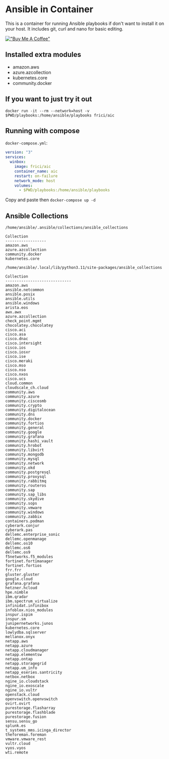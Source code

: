 # Ansible in Container

This is a container for running Ansible playbooks if don't want to install it on your host. It includes git, curl and nano for basic editing.

[!["Buy Me A Coffee"](https://www.buymeacoffee.com/assets/img/custom_images/orange_img.png)](https://www.buymeacoffee.com/ekezet)

## Installed extra modules

* amazon.aws
* azure.azcollection
* kubernetes.core
* community.docker

## If you want to just try it out

```docker
docker run -it --rm --network=host -v $PWD/playbooks:/home/ansible/playbooks frici/aic
```

## Running with compose

`docker-compose.yml`:

```yaml
version: "3"
services:
  winbox:
    image: frici/aic
    container_name: aic
    restart: on-failure
    network_mode: host
    volumes:
      - $PWD/playbooks:/home/ansible/playbooks
```

Copy and paste then `docker-compose up -d`

## Ansible Collections

```text
/home/ansible/.ansible/collections/ansible_collections

Collection
------------------
amazon.aws
azure.azcollection
community.docker
kubernetes.core

/home/ansible/.local/lib/python3.11/site-packages/ansible_collections

Collection
-----------------------------
amazon.aws
ansible.netcommon
ansible.posix
ansible.utils
ansible.windows
arista.eos
awx.awx
azure.azcollection
check_point.mgmt
chocolatey.chocolatey
cisco.aci
cisco.asa
cisco.dnac
cisco.intersight
cisco.ios
cisco.iosxr
cisco.ise
cisco.meraki
cisco.mso
cisco.nso
cisco.nxos
cisco.ucs
cloud.common
cloudscale_ch.cloud
community.aws
community.azure
community.ciscosmb
community.crypto
community.digitalocean
community.dns
community.docker
community.fortios
community.general
community.google
community.grafana
community.hashi_vault
community.hrobot
community.libvirt
community.mongodb
community.mysql
community.network
community.okd
community.postgresql
community.proxysql
community.rabbitmq
community.routeros
community.sap
community.sap_libs
community.skydive
community.sops
community.vmware
community.windows
community.zabbix
containers.podman
cyberark.conjur
cyberark.pas
dellemc.enterprise_sonic
dellemc.openmanage
dellemc.os10
dellemc.os6
dellemc.os9
f5networks.f5_modules
fortinet.fortimanager
fortinet.fortios
frr.frr
gluster.gluster
google.cloud
grafana.grafana
hetzner.hcloud
hpe.nimble
ibm.qradar
ibm.spectrum_virtualize
infinidat.infinibox
infoblox.nios_modules
inspur.ispim
inspur.sm
junipernetworks.junos
kubernetes.core
lowlydba.sqlserver
mellanox.onyx
netapp.aws
netapp.azure
netapp.cloudmanager
netapp.elementsw
netapp.ontap
netapp.storagegrid
netapp.um_info
netapp_eseries.santricity
netbox.netbox
ngine_io.cloudstack
ngine_io.exoscale
ngine_io.vultr
openstack.cloud
openvswitch.openvswitch
ovirt.ovirt
purestorage.flasharray
purestorage.flashblade
purestorage.fusion
sensu.sensu_go
splunk.es
t_systems_mms.icinga_director
theforeman.foreman
vmware.vmware_rest
vultr.cloud
vyos.vyos
wti.remote
```
